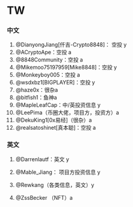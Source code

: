 # TW

### 中文

1. @DianyongJiang[仟吉-Crypto8848]： 空投 y
2. @ACryptoApe：空投 a 
3. @8848Community：空投 a
4. @Mikemoo75197959[Mike8848]：空投 y
5. @Monkeyboy005：空投 a 
6. @wsdxbz1[BIGPLAYER]：空投 y
7. @haze0x：很杂a 
8. @bitfish1：鱼神a
9. @MapleLeafCap：中/英投资信息 y
10. @LeePima（币圈大佬，项目方，投资方）a
11. @DekuKing1[0x易经]（很杂）a
12. @realsatoshinet[真本聪]：空投 a

### 英文

1. @Darrenlautf：英文 y

2. @Mable_Jiang： 项目方投资信息 y
3. @Rewkang（各类信息，英文）y
4. @ZssBecker （NFT）a
